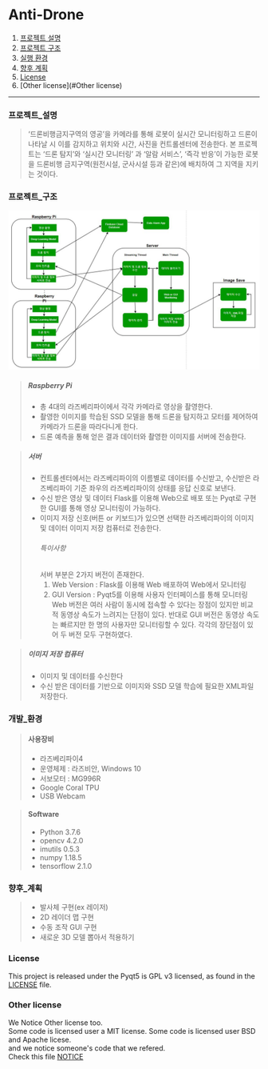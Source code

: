 # Anti-Drone


1. [프로젝트 설명](#프로젝트_설명)
2. [프로젝트 구조](#프로젝트_구조)
3. [실행 환경](#개발_환경)
4. [향후 계획](#향후_계획)
5. [License](#License)
6. [Other license](#Other license)
-----------------------

### 프로젝트_설명
>‘드론비행금지구역의 영공’을 카메라를 통해 로봇이 실시간 모니터링하고 드론이 나타날 시 이를 감지하고 위치와 시간, 사진을 컨트롤센터에 전송한다. 본 프로젝트는 ‘드론 탐지’와 ‘실시간 모니터링’ 과 ‘알람 서비스’, ‘즉각 반응’이 가능한 로봇을 드론비행 금지구역(원전시설, 군사시설 등과 같은)에 배치하여 그 지역을 지키는 것이다. 


### 프로젝트_구조
![Architecture](img/Project_architecture.JPG "프로젝트 구조")
>##### Raspberry Pi
>* 총 4대의 라즈베리파이에서 각각 카메라로 영상을 촬영한다. 
>* 촬영한 이미지를 학습된 SSD 모델을 통해 드론을 탐지하고 모터를 제어하여 카메라가 드론을 따라다니게 한다.
>* 드론 예측을 통해 얻은 결과 데이터와 촬영한 이미지를 서버에 전송한다.

>##### 서버
>* 컨트롤센터에서는 라즈베리파이의 이름별로 데이터를 수신받고, 수신받은 라즈베리파이 기준 좌우의 라즈베리파이의 상태를 응답 신호로 보낸다.
>* 수신 받은 영상 및 데이터 Flask를 이용해 Web으로 배포 또는 Pyqt로 구현한 GUI를 통해 영상 모니터링이 가능하다.
>* 이미지 저장 신호(버튼 or 키보드)가 있으면 선택한 라즈베리파이의 이미지 및 데이터 이미지 저장 컴퓨터로 전송한다.
>    ###### 특이사항
>    서버 부분은 2가지 버전이 존재한다.
>    1. Web Version : Flask를 이용해 Web 배포하여 Web에서 모니터링
>    2. GUI Version : Pyqt5를 이용해 사용자 인터페이스를 통해 모니터링   
>    Web 버전은 여러 사람이 동시에 접속할 수 있다는 장점이 있지만 비교적 동영상 속도가 느려지는 단점이 있다. 반대로 GUI 버전은 동영상 속도는 빠르지만 한 명의 사용자만 모니터링할 수 있다. 각각의 장단점이 있어 두 버전 모두 구현하였다.


>##### 이미지 저장 컴퓨터
>* 이미지 및 데이터를 수신한다
>* 수신 받은 데이터를 기반으로 이미지와 SSD 모델 학습에 필요한 XML파일 저장한다.




### 개발_환경
>   #### 사용장비
>    * 라즈베리파이4
>    * 운영체제 : 라즈비안, Windows 10
>    * 서보모터 : MG996R
>    * Google Coral TPU 
>    * USB Webcam

>   #### Software
>    * Python 3.7.6
>    * opencv 4.2.0
>    * imutils 0.5.3
>    * numpy 1.18.5
>    * tensorflow 2.1.0





### 향후_계획
>* 발사체 구현(ex 레이저)
>* 2D 레이더 맵 구현
>* 수동 조작 GUI 구현
>* 새로운 3D 모델 뽑아서 적용하기

### License
This project is released under the Pyqt5 is GPL v3 licensed, as found in the [LICENSE](LICENSE) file.

### Other license
We Notice Other license too.   
Some code is licensed user a MIT license. Some code is licensed user BSD and Apache licese.   
and we notice someone's code that we refered.   
Check this file [NOTICE](NOTICE)   
